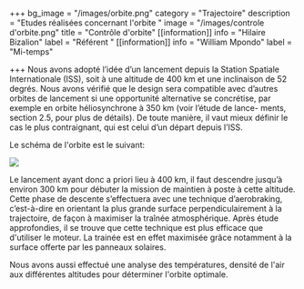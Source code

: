 +++
bg_image = "/images/orbite.png"
category = "Trajectoire"
description = "Etudes réalisées concernant l'orbite "
image = "/images/controle d'orbite.png"
title = "Contrôle d'orbite"
[[information]]
info = "Hilaire Bizalion"
label = "Référent "
[[information]]
info = "William Mpondo"
label = "Mi-temps"

+++
Nous avons adopté l’idée d’un lancement depuis la Station Spatiale Internationale (ISS), soit à une altitude de 400 km et une inclinaison de 52 degrés. Nous avons vérifié que le design sera compatible avec d’autres orbites de lancement si une opportunité alternative se concrétise, par exemple en orbite héliosynchrone à 350 km (voir l’étude de lance- ments, section 2.5, pour plus de détails). De toute manière, il vaut mieux définir le cas le plus contraignant, qui est celui d’un départ depuis l’ISS.

Le schéma de l'orbite est le suivant:

![](/images/orbite.png)

Le lancement ayant donc a priori lieu à 400 km, il faut descendre jusqu’à environ 300 km pour débuter la mission de maintien à poste à cette altitude. Cette phase de descente s’effectuera avec une technique d’aerobraking, c’est-à-dire en orientant la plus grande surface perpendiculairement à la trajectoire, de façon à maximiser la traînée atmosphérique. Après étude approfondies, il se trouve que cette technique est plus efficace que d'utiliser le moteur. La trainée est en effet maximisée grâce notamment à la surface offerte par les panneaux solaires.

Nous avons aussi effectué une analyse des températures, densité de l'air aux différentes altitudes pour déterminer l'orbite optimale.